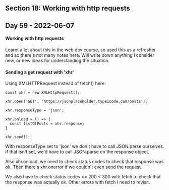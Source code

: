## Section 18: Working with http requests

## Day 59 - 2022-06-07

#### <b>Working with http requests</b>

Learnt a lot about this in the web dev course, so used this as a refresher and so there's not many notes here. Will write down anything I consider new, or new ideas for understanding the situation.

#### <b>Sending a get request with 'xhr'</b>

Using XMLHTTPRequest instead of fetch() here:

```JS
const xhr = new XMLHttpRequest();

xhr.open('GET', 'https://jsonplaceholder.typeicode.com/posts');

xhr.responseType = 'json';

xhr.onload = () => {
  const listOfPosts = xhr.response;
}

xhr.send();
```

With responseType set to 'json' we don't have to call JSON.parse ourselves. If that isn't set, we'd have to call JSON.parse on the response object.

Also xhr.onload, we need to check status codes to check that response was ok. Then there's xhr.onerror if we couldn't even send the request.

We also have to check status codes >= 200 < 300 with fetch to check that the response was actually ok. Other errors with fetch I need to revisit.
